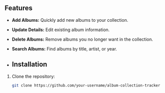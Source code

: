 ## Features
- **Add Albums:** Quickly add new albums to your collection.
- **Update Details:** Edit existing album information.
- **Delete Albums:** Remove albums you no longer want in the collection.
- **Search Albums:** Find albums by title, artist, or year.

- ## Installation
1. Clone the repository:
   ```bash
   git clone https://github.com/your-username/album-collection-tracker.git
